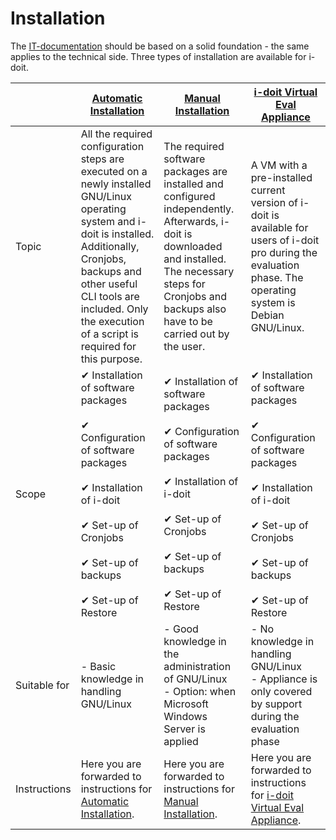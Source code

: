 # Installation

The [IT-documentation](../glossary.md) should be based on a solid foundation - the same applies to the technical side. Three types of installation are available for i-doit.

|     | [Automatic Installation](automatic-installation.md) | [Manual Installation](manual-installation/index.md) | [i-doit Virtual Eval Appliance](i-doit-virtual-eval-appliance/index.md) |
| --- | --- | --- | --- |
| Topic | All the required configuration steps are executed on a newly installed GNU/Linux operating system and i-doit is installed. Additionally, Cronjobs, backups and other useful CLI tools are included. Only the execution of a script is required for this purpose. | The required software packages are installed and configured independently. Afterwards, i-doit is downloaded and installed. The necessary steps for Cronjobs and backups also have to be carried out by the user. | A VM with a pre-installed current version of i-doit is available for users of i-doit pro during the evaluation phase. The operating system is Debian GNU/Linux. |
| Scope | ✔ Installation of software packages<br><br>✔ Configuration of software packages<br><br>✔ Installation of i-doit<br><br>✔ Set-up of Cronjobs<br><br>✔ Set-up of backups<br><br>✔ Set-up of Restore | ✔ Installation of software packages<br><br>✔ Configuration of software packages<br><br>✔ Installation of i-doit<br><br>✔ Set-up of Cronjobs<br><br>✔ Set-up of backups<br><br>✔ Set-up of Restore | ✔ Installation of software packages<br><br>✔ Configuration of software packages<br><br>✔ Installation of i-doit<br><br>✔ Set-up of Cronjobs<br><br>✔ Set-up of backups<br><br>✔ Set-up of Restore |
| Suitable for | - Basic knowledge in handling GNU/Linux | - Good knowledge in the administration of GNU/Linux<br>- Option: when Microsoft Windows Server is applied | - No knowledge in handling GNU/Linux<br>- Appliance is only covered by support during the evaluation phase |
| Instructions | Here you are forwarded to instructions for [Automatic Installation](automatic-installation.md). | Here you are forwarded to instructions for [Manual Installation](manual-installation/index.md). | Here you are forwarded to instructions for [i-doit Virtual Eval Appliance](i-doit-virtual-eval-appliance/index.md). |
